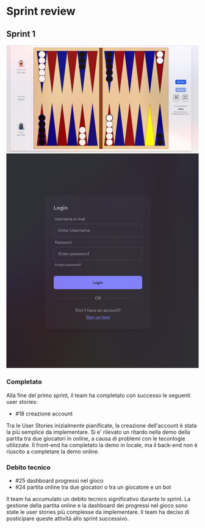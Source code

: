 # Sprint review
## Sprint 1
![first demo](./imgs/s1-demo.png)
![login](./imgs/s1-login.png)

### Completato
Alla fine del primo sprint, il team ha completato con successo le seguenti user stories:
- #18 creazione account

Tra le User Stories inizialmente pianificate, la creazione dell'account è stata la più semplice da implementare. Si e' rilevato un ritardo nella demo della partita tra due giocatori in online, a causa di problemi con le teconlogie utilizzate. Il front-end ha completato la demo in locale, ma il back-end non è riuscito a completare la demo online.

### Debito tecnico
- #25 dashboard progressi nel gioco
- #24 partita online tra due giocatori o tra un giocatore e un bot

Il team ha accumulato un debito tecnico significativo durante lo sprint. La gestione della partita online e la dashboard dei progressi nel gioco sono state le user stories più complesse da implementare. Il team ha deciso di posticipare queste attività allo sprint successivo.
